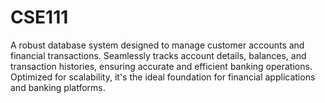 # CSE111

A robust database system designed to manage customer accounts and financial transactions. 
Seamlessly tracks account details, balances, and transaction histories, ensuring accurate 
and efficient banking operations. Optimized for scalability, it's the ideal foundation for 
financial applications and banking platforms.
